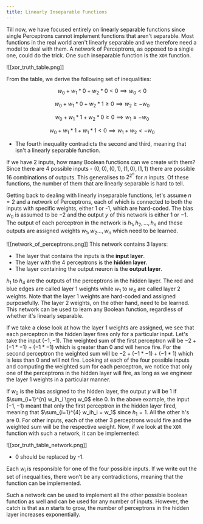 ```yaml
---
title: Linearly Inseparable Functions
---
```

Till now, we have focused entirely on linearly separable functions since single Perceptrons cannot implement functions that aren't separable. Most functions in the real world aren't linearly separable and we therefore need a model to deal with them. A network of Perceptrons, as opposed to a single one, could do the trick.  One such inseparable function is the `XOR` function. 

![[xor_truth_table.png]]

From the table, we derive the following set of inequalities:

$$
w_0 + w_1*0 + w_2*0<0 \implies w_0 <0
$$

$$
w_0+w_1*0+w_2*1 \geq 0 \implies w_2 \geq -w_0
$$

$$
w_0+w_1*1+w_2*0 \geq 0 \implies w_1 \geq -w_0
$$

$$
w_0+w_1*1+w_1*1<0 \implies w_1+w_2<-w_0
$$
- The fourth inequality contradicts the second and third, meaning that isn't a linearly separable function.

If we have 2 inputs, how many Boolean functions can we create with them? Since there are 4 possible inputs - $(0,0),(0,1),(1,0),(1,1)$ there are possible 16 combinations of outputs. This generalises to $2^{2^n}$ for $n$ inputs. Of these functions, the number of them that are linearly separable is hard to tell. 

Getting back to dealing with linearly inseparable functions, let's assume $n=2$ and a network of Perceptrons, each of which is connected to both the inputs with specific weights, either 1 or -1, which are hard-coded. The bias $w_0$ is assumed to be $-2$ and the output $y$ of this network is either $1$ or $-1$. The output of each perceptron in the network is $h_1,h_2,...,h_n$ and these outputs are assigned weights $w_1,w_2...,w_n$ which need to be learned. 

![[network_of_perceptrons.png]]
This network contains 3 layers: 
- The layer that contains the inputs is the **input layer**.
- The layer with the 4 perceptrons is the **hidden layer**. 
- The layer containing the output neuron is the **output layer**. 

$h_1$ to $h_4$ are the outputs of the perceptrons in the hidden layer. The red and blue edges are called layer 1 weights while $w_1$ to $w_4$ are called layer 2 weights. Note that the layer 1 weights are hard-coded and assigned purposefully. The layer 2 weights, on the other hand, need to be learned. This network can be used to learn any Boolean function, regardless of whether it's linearly separable.

If we take a close look at how the layer 1 weights are assigned, we see that each perceptron in the hidden layer fires only for a particular input. Let's take the input $(-1,-1)$. The weighted sum of the first perceptron will be $-2 + (-1*-1) + (-1*-1)$  which is greater than $0$ and will hence fire. For the second perceptron the weighted sum will be $-2 + (-1 * -1) + (-1 * 1)$ which is less than $0$ and will not fire. Looking at each of the four possible inputs and computing the weighted sum for each perceptron, we notice that only one of the perceptrons in the hidden layer will fire, as long as we engineer the layer 1 weights in a particular manner.

If $w_0$ is the bias assigned to the hidden layer, the output $y$  will be $1$ if $\sum_{i=1}^{n} w_ih_i \geq w_0$ else $0$. In the above example, the input $(-1,-1$) meant that only the first perceptron in the hidden layer fired, meaning that $\sum_{i=1}^{4} w_ih_i = w_1$ since $h_1=1$.  All the other h's are 0. For other inputs, each of the other 3 perceptrons would fire and the weighted sum will be the respective weight. Now, if we look at the `XOR` function with such a network, it can be implemented:

![[xor_truth_table_network.png]]

- 0 should be replaced by -1.

Each $w_i$ is responsible for one of the four possible inputs. If we write out the set of inequalities, there won't be any contradictions, meaning that the function can be implemented.

Such a network can be used to implement all the other possible boolean function as well and can be used for any number of inputs. However, the catch is that as $n$ starts to grow, the number of perceptrons in the hidden layer increases exponentially.

